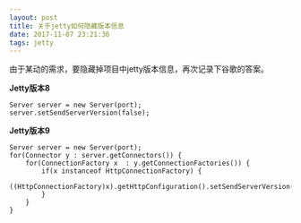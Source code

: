 ```yaml
---
layout: post
title: 关于jetty如何隐藏版本信息
date: 2017-11-07 23:21:36
tags: jetty
---
```


由于某动的需求，要隐藏掉项目中jetty版本信息，再次记录下谷歌的答案。

**Jetty版本8**

    Server server = new Server(port);
    server.setSendServerVersion(false);

**Jetty版本9**

    Server server = new Server(port);
    for(Connector y : server.getConnectors()) {
        for(ConnectionFactory x  : y.getConnectionFactories()) {
            if(x instanceof HttpConnectionFactory) {
                ((HttpConnectionFactory)x).getHttpConfiguration().setSendServerVersion(false);
            }
        }
    }